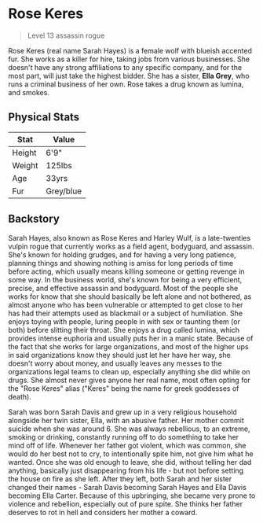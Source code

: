 # Rose Keres

> Level 13 assassin rogue

Rose Keres (real name Sarah Hayes) is a female wolf with blueish accented fur. She works as a killer for hire, taking jobs from various businesses. She doesn't have any strong affiliations to any specific company, and for the most part, will just take the highest bidder. She has a sister, **Ella Grey**, who runs a criminal business of her own. Rose takes a drug known as lumina, and smokes.

## Physical Stats

| Stat   | Value     |
| ------ | --------- |
| Height | 6'9"      |
| Weight | 125lbs    |
| Age    | 33yrs     |
| Fur    | Grey/blue |

## Backstory

Sarah Hayes, also known as Rose Keres and Harley Wulf, is a late-twenties vulpin rogue that currently works as a field agent, bodyguard, and assassin. She's known for holding grudges, and for having a very long patience, planning things and showing nothing is amiss for long periods of time before acting, which usually means killing someone or getting revenge in some way. In the business world, she's known for being a very efficient, precise, and effective assassin and bodyguard. Most of the people she works for know that she should basically be left alone and not bothered, as almost anyone who has been vulnerable or attempted to get close to her has had their attempts used as blackmail or a subject of humiliation. She enjoys toying with people, luring people in with sex or taunting them (or both) before slitting their throat. She enjoys a drug called lumina, which provides intense euphoria and usually puts her in a manic state. Because of the fact that she works for large organizations, and most of the higher ups in said organizations know they should just let her have her way, she doesn't worry about money, and usually leaves any messes to the organizations legal teams to clean up, especially anything she did while on drugs. She almost never gives anyone her real name, most often opting for the "Rose Keres" alias ("Keres" being the name for greek goddesses of death).

Sarah was born Sarah Davis and grew up in a very religious household alongside her twin sister, Ella, with an abusive father. Her mother commit suicide when she was around 6. She was always rebellious, to an extreme, smoking or drinking, constantly running off to do something to take her mind off of life. Whenever her father got violent, which was common, she would do her best not to cry, to intentionally spite him, not give him what he wanted. Once she was old enough to leave, she did, without telling her dad anything, basically just disappearing from his life - but not before setting the house on fire as she left. After they left, both Sarah and her sister changed their names - Sarah Davis becoming Sarah Hayes and Ella Davis becoming Ella Carter. Because of this upbringing, she became very prone to violence and rebellion, especially out of pure spite. She thinks her father deserves to rot in hell and considers her mother a coward.
